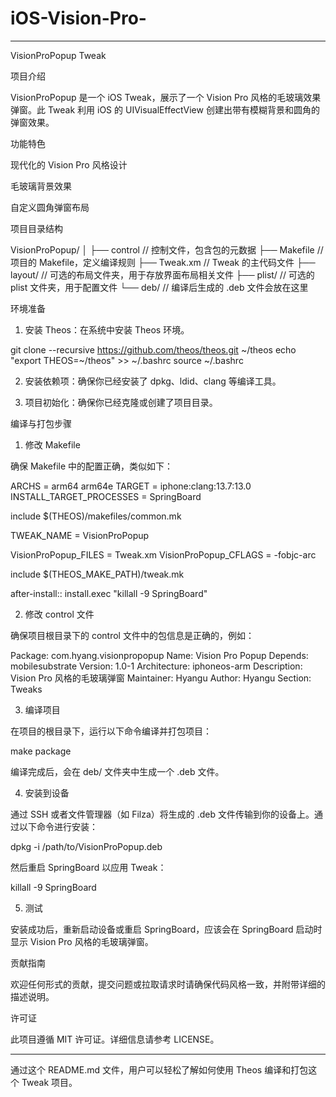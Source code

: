 # iOS-Vision-Pro-


---

VisionProPopup Tweak

项目介绍

VisionProPopup 是一个 iOS Tweak，展示了一个 Vision Pro 风格的毛玻璃效果弹窗。此 Tweak 利用 iOS 的 UIVisualEffectView 创建出带有模糊背景和圆角的弹窗效果。

功能特色

现代化的 Vision Pro 风格设计

毛玻璃背景效果

自定义圆角弹窗布局


项目目录结构

VisionProPopup/
│
├── control              // 控制文件，包含包的元数据
├── Makefile             // 项目的 Makefile，定义编译规则
├── Tweak.xm             // Tweak 的主代码文件
├── layout/              // 可选的布局文件夹，用于存放界面布局相关文件
├── plist/               // 可选的 plist 文件夹，用于配置文件
└── deb/                 // 编译后生成的 .deb 文件会放在这里

环境准备

1. 安装 Theos：在系统中安装 Theos 环境。

git clone --recursive https://github.com/theos/theos.git ~/theos
echo "export THEOS=~/theos" >> ~/.bashrc
source ~/.bashrc


2. 安装依赖项：确保你已经安装了 dpkg、ldid、clang 等编译工具。


3. 项目初始化：确保你已经克隆或创建了项目目录。



编译与打包步骤

1. 修改 Makefile

确保 Makefile 中的配置正确，类似如下：

ARCHS = arm64 arm64e
TARGET = iphone:clang:13.7:13.0
INSTALL_TARGET_PROCESSES = SpringBoard

include $(THEOS)/makefiles/common.mk

TWEAK_NAME = VisionProPopup

VisionProPopup_FILES = Tweak.xm
VisionProPopup_CFLAGS = -fobjc-arc

include $(THEOS_MAKE_PATH)/tweak.mk

after-install::
    install.exec "killall -9 SpringBoard"

2. 修改 control 文件

确保项目根目录下的 control 文件中的包信息是正确的，例如：

Package: com.hyang.visionpropopup
Name: Vision Pro Popup
Depends: mobilesubstrate
Version: 1.0-1
Architecture: iphoneos-arm
Description: Vision Pro 风格的毛玻璃弹窗
Maintainer: Hyangu
Author: Hyangu 
Section: Tweaks

3. 编译项目

在项目的根目录下，运行以下命令编译并打包项目：

make package

编译完成后，会在 deb/ 文件夹中生成一个 .deb 文件。

4. 安装到设备

通过 SSH 或者文件管理器（如 Filza）将生成的 .deb 文件传输到你的设备上。通过以下命令进行安装：

dpkg -i /path/to/VisionProPopup.deb

然后重启 SpringBoard 以应用 Tweak：

killall -9 SpringBoard

5. 测试

安装成功后，重新启动设备或重启 SpringBoard，应该会在 SpringBoard 启动时显示 Vision Pro 风格的毛玻璃弹窗。

贡献指南

欢迎任何形式的贡献，提交问题或拉取请求时请确保代码风格一致，并附带详细的描述说明。

许可证

此项目遵循 MIT 许可证。详细信息请参考 LICENSE。


---

通过这个 README.md 文件，用户可以轻松了解如何使用 Theos 编译和打包这个 Tweak 项目。

